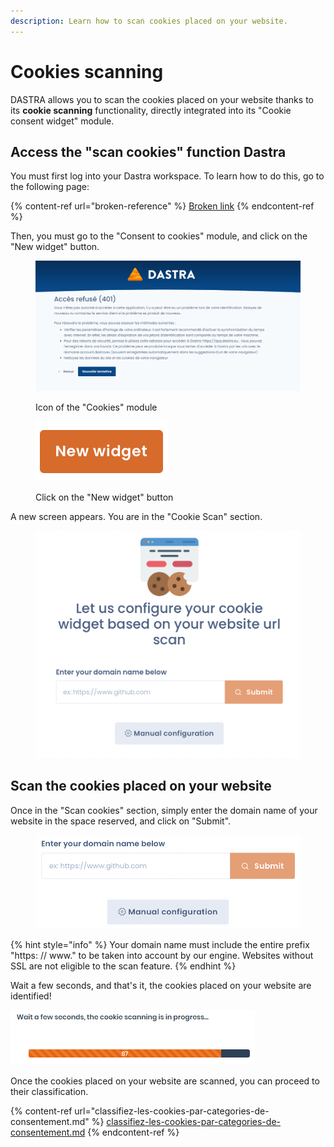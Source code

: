 ```yaml
---
description: Learn how to scan cookies placed on your website.
---
```


# Cookies scanning

DASTRA allows you to scan the cookies placed on your website thanks to its **cookie scanning** functionality, directly integrated into its "Cookie consent widget" module.

## Access the "scan cookies" function Dastra

You must first log into your Dastra workspace. To learn how to do this, go to the following page:

{% content-ref url="broken-reference" %}
[Broken link](broken-reference)
{% endcontent-ref %}

Then, you must go to the "Consent to cookies" module, and click on the "New widget" button.

<figure><img src="../../../.gitbook/assets/image (1) (1) (1).png" alt=""><figcaption><p>Icon of the "Cookies" module</p></figcaption></figure>

<figure><img src="../../../.gitbook/assets/Capture d’écran 2023-02-20 à 17.41.03.png" alt=""><figcaption><p>Click on the "New widget" button</p></figcaption></figure>

A new screen appears. You are in the "Cookie Scan" section.

<figure><img src="../../../.gitbook/assets/Capture d’écran 2023-02-20 à 17.42.29.png" alt=""><figcaption></figcaption></figure>

## Scan the cookies placed on your website

Once in the "Scan cookies" section, simply enter the domain name of your website in the space reserved, and click on "Submit".

<figure><img src="../../../.gitbook/assets/Capture d’écran 2023-02-20 à 17.43.30.png" alt=""><figcaption></figcaption></figure>

{% hint style="info" %}
Your domain name must include the entire prefix "https: // www." to be taken into account by our engine. Websites without SSL are not eligible to the scan feature.
{% endhint %}

Wait a few seconds, and that's it, the cookies placed on your website are identified!

![Scanning is in progress](<../../../.gitbook/assets/image (9) (1).png>)

Once the cookies placed on your website are scanned, you can proceed to their classification.

{% content-ref url="classifiez-les-cookies-par-categories-de-consentement.md" %}
[classifiez-les-cookies-par-categories-de-consentement.md](classifiez-les-cookies-par-categories-de-consentement.md)
{% endcontent-ref %}
